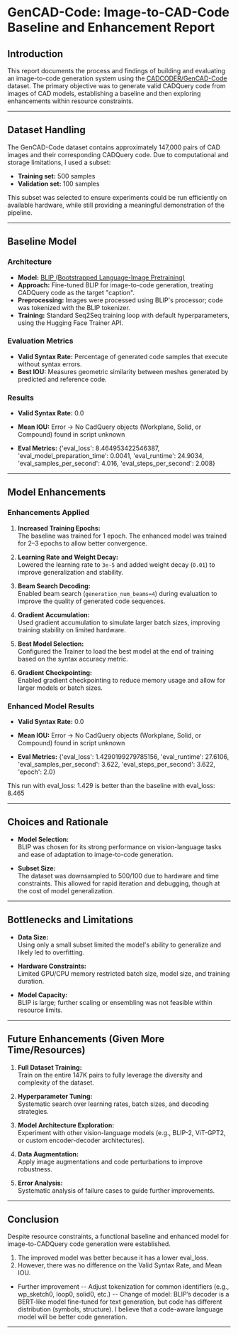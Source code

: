 # GenCAD-Code: Image-to-CAD-Code Baseline and Enhancement Report

## Introduction

This report documents the process and findings of building and evaluating an image-to-code generation system using the [CADCODER/GenCAD-Code](https://huggingface.co/datasets/CADCODER/GenCAD-Code) dataset. The primary objective was to generate valid CADQuery code from images of CAD models, establishing a baseline and then exploring enhancements within resource constraints.

---

## Dataset Handling

The GenCAD-Code dataset contains approximately 147,000 pairs of CAD images and their corresponding CADQuery code. Due to computational and storage limitations, I used a subset:

- **Training set:** 500 samples
- **Validation set:** 100 samples

This subset was selected to ensure experiments could be run efficiently on available hardware, while still providing a meaningful demonstration of the pipeline.

---

## Baseline Model

### Architecture

- **Model:** [BLIP (Bootstrapped Language-Image Pretraining)](https://huggingface.co/Salesforce/blip-image-captioning-large)
- **Approach:** Fine-tuned BLIP for image-to-code generation, treating CADQuery code as the target "caption".
- **Preprocessing:** Images were processed using BLIP's processor; code was tokenized with the BLIP tokenizer.
- **Training:** Standard Seq2Seq training loop with default hyperparameters, using the Hugging Face Trainer API.

### Evaluation Metrics

- **Valid Syntax Rate:** Percentage of generated code samples that execute without syntax errors.
- **Best IOU:** Measures geometric similarity between meshes generated by predicted and reference code.

### Results

- **Valid Syntax Rate:** 0.0
- **Mean IOU:** Error -> No CadQuery objects (Workplane, Solid, or Compound) found in script unknown

- **Eval Metrics:** {'eval_loss': 8.464953422546387, 'eval_model_preparation_time': 0.0041, 'eval_runtime': 24.9034, 'eval_samples_per_second': 4.016, 'eval_steps_per_second': 2.008}

---

## Model Enhancements

### Enhancements Applied

1. **Increased Training Epochs:**  
   The baseline was trained for 1 epoch. The enhanced model was trained for 2–3 epochs to allow better convergence.

2. **Learning Rate and Weight Decay:**  
   Lowered the learning rate to `3e-5` and added weight decay (`0.01`) to improve generalization and stability.

3. **Beam Search Decoding:**  
   Enabled beam search (`generation_num_beams=4`) during evaluation to improve the quality of generated code sequences.

4. **Gradient Accumulation:**  
   Used gradient accumulation to simulate larger batch sizes, improving training stability on limited hardware.

5. **Best Model Selection:**  
   Configured the Trainer to load the best model at the end of training based on the syntax accuracy metric.

6. **Gradient Checkpointing:**  
   Enabled gradient checkpointing to reduce memory usage and allow for larger models or batch sizes.

### Enhanced Model Results

- **Valid Syntax Rate:** 0.0
- **Mean IOU:** Error -> No CadQuery objects (Workplane, Solid, or Compound) found in script unknown

- **Eval Metrics:** {'eval_loss': 1.4290199279785156, 'eval_runtime': 27.6106, 'eval_samples_per_second': 3.622, 'eval_steps_per_second': 3.622, 'epoch': 2.0}

This run with eval_loss: 1.429 is better than the baseline with eval_loss: 8.465

---

## Choices and Rationale

- **Model Selection:**  
  BLIP was chosen for its strong performance on vision-language tasks and ease of adaptation to image-to-code generation.

- **Subset Size:**  
  The dataset was downsampled to 500/100 due to hardware and time constraints. This allowed for rapid iteration and debugging, though at the cost of model generalization.

---

## Bottlenecks and Limitations

- **Data Size:**  
  Using only a small subset limited the model's ability to generalize and likely led to overfitting.

- **Hardware Constraints:**  
  Limited GPU/CPU memory restricted batch size, model size, and training duration.

- **Model Capacity:**  
  BLIP is large; further scaling or ensembling was not feasible within resource limits.

---

## Future Enhancements (Given More Time/Resources)

1. **Full Dataset Training:**  
   Train on the entire 147K pairs to fully leverage the diversity and complexity of the dataset.

2. **Hyperparameter Tuning:**  
   Systematic search over learning rates, batch sizes, and decoding strategies.

3. **Model Architecture Exploration:**  
   Experiment with other vision-language models (e.g., BLIP-2, ViT-GPT2, or custom encoder-decoder architectures).

4. **Data Augmentation:**  
   Apply image augmentations and code perturbations to improve robustness.

5. **Error Analysis:**  
   Systematic analysis of failure cases to guide further improvements.

---

## Conclusion

Despite resource constraints, a functional baseline and enhanced model for image-to-CADQuery code generation were established.

1. The improved model was better because it has a lower eval_loss.
2. However, there was no difference on the Valid Syntax Rate, and Mean IOU.

- Further improvement
  -- Adjust tokenization for common identifiers (e.g., wp_sketch0, loop0, solid0, etc.)
  -- Change of model: BLIP’s decoder is a BERT-like model fine-tuned for text generation, but code has different distribution (symbols, structure). I believe that a code-aware language model will be better code generation.

---
